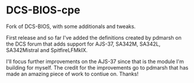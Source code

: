 # DCS-BIOS-cpe

Fork of DCS-BIOS, with some additionals and tweaks.

First release and so far I've added the definitions created by pdmarsh on the DCS forum that
adds support for AJS-37, SA342M, SA342L, SA342Mistral and SpitfireLFMkIX.

I'll focus further improvements on the AJS-37 since that is the module I'm building for myself.
The credit for the improvements go to pdmarsh that has made an amazing piece of work to contiue on. Thanks!

